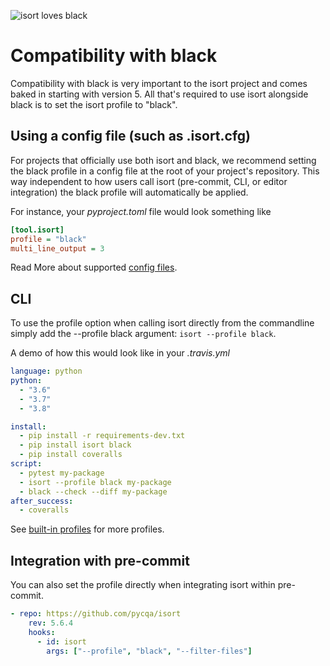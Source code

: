 ![isort loves black](https://raw.githubusercontent.com/pycqa/isort/main/art/isort_loves_black.png)

Compatibility with black
========

Compatibility with black is very important to the isort project and comes baked in starting with version 5.
All that's required to use isort alongside black is to set the isort profile to "black".

## Using a config file (such as .isort.cfg)

For projects that officially use both isort and black, we recommend setting the black profile in a config file at the root of your project's repository.
This way independent to how users call isort (pre-commit, CLI, or editor integration) the black profile will automatically be applied.

For instance, your _pyproject.toml_ file would look something like

```ini
[tool.isort]
profile = "black"
multi_line_output = 3
```

Read More about supported [config files](https://pycqa.github.io/isort/docs/configuration/config_files/).

## CLI

To use the profile option when calling isort directly from the commandline simply add the --profile black argument: `isort --profile black`.

A demo of how this would look like in your _.travis.yml_

```yaml
language: python
python:
  - "3.6"
  - "3.7"
  - "3.8"

install:
  - pip install -r requirements-dev.txt
  - pip install isort black
  - pip install coveralls
script:
  - pytest my-package
  - isort --profile black my-package
  - black --check --diff my-package
after_success:
  - coveralls

```

See [built-in profiles](https://pycqa.github.io/isort/docs/configuration/profiles/) for more profiles.

## Integration with pre-commit

You can also set the profile directly when integrating isort within pre-commit.

```yaml
- repo: https://github.com/pycqa/isort
    rev: 5.6.4
    hooks:
      - id: isort
        args: ["--profile", "black", "--filter-files"]
```

